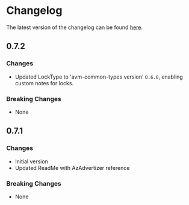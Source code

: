 # Changelog

The latest version of the changelog can be found [here](https://github.com/Azure/bicep-registry-modules/blob/main/avm/res/network/private-dns-zone/CHANGELOG.md).

## 0.7.2

### Changes

- Updated LockType to 'avm-common-types version' `0.6.0`, enabling custom notes for locks.

### Breaking Changes

- None

## 0.7.1

### Changes

- Initial version
- Updated ReadMe with AzAdvertizer reference

### Breaking Changes

- None
